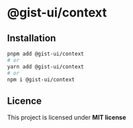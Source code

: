 # @gist-ui/context



## Installation

```bash
pnpm add @gist-ui/context
# or
yarn add @gist-ui/context
# or
npm i @gist-ui/context
```

## Licence

This project is licensed under **MIT license**